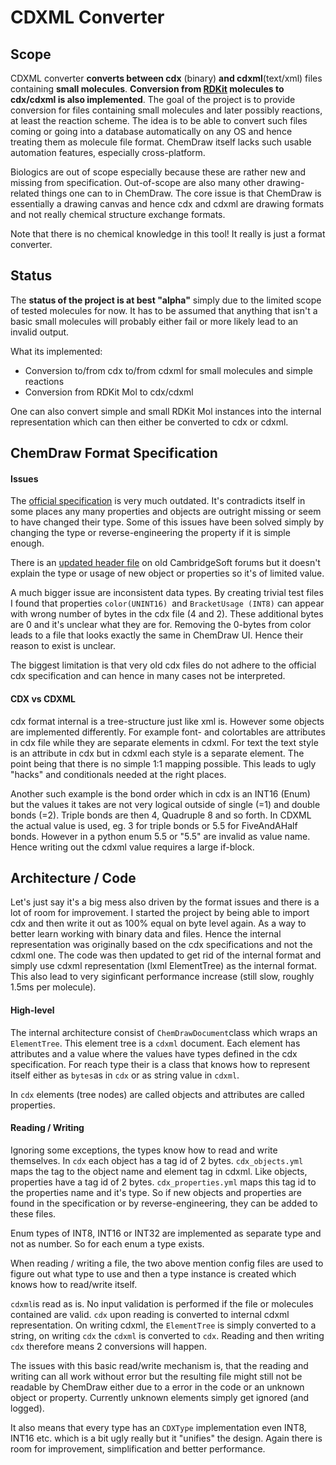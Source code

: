 # CDXML Converter

## Scope

CDXML converter **converts between cdx** (binary) **and cdxml**(text/xml) files containing **small molecules**. **Conversion from [RDKit](https://github.com/rdkit/rdkit) molecules to cdx/cdxml is also implemented**. The goal of the project is to provide conversion for files containing small molecules and later possibly reactions, at least the reaction scheme. The idea is to be able to convert such files coming or going into a database automatically on any OS and hence treating them as molecule file format. ChemDraw itself lacks such usable automation features, especially cross-platform.

Biologics are out of scope especially because these are rather new and missing from specification. Out-of-scope are also many other drawing-related things one can to in ChemDraw. The core issue is that ChemDraw is essentially a drawing canvas and hence cdx and cdxml are drawing formats and not really chemical structure exchange formats.

Note that there is no chemical knowledge in this tool! It really is just a format converter.

## Status

The **status of the project is at best "alpha"** simply due to the limited scope of tested molecules for now. It has to be assumed that anything that isn't a basic small molecules will probably either fail or more likely lead to an invalid output. 

What its implemented:

- Conversion to/from cdx to/from cdxml for small molecules and simple reactions
- Conversion from RDKit Mol to cdx/cdxml

One can also convert simple and small RDKit Mol instances into the internal representation which can then either be converted to cdx or cdxml.

## ChemDraw Format Specification

#### Issues

The [official specification](https://www.cambridgesoft.com/services/documentation/sdk/chemdraw/cdx/General.htm) is very much outdated. It's contradicts itself in some places any many properties and objects are outright missing or seem to have changed their type. Some of this issues have been solved simply by changing the type or reverse-engineering the property if it is simple enough.

There is an [updated header file](http://forums.cambridgesoft.com/messageview.aspx?catid=12&threadid=3822) on old CambridgeSoft forums but it doesn't explain the type or usage of new object or properties so it's of limited value.

A much bigger issue are inconsistent data types. By creating trivial test files I found that properties `color(UNINT16) `and `BracketUsage (INT8)` can appear with wrong number of bytes in the cdx file (4 and 2). These additional bytes are 0 and it's unclear what they are for. Removing the 0-bytes from color leads to a file that looks exactly the same in ChemDraw UI. Hence their reason to exist is unclear.

The biggest limitation is that very old cdx files do not adhere to the official cdx specification and can hence in many cases not be interpreted.

#### CDX vs CDXML

cdx format internal is a tree-structure just like xml is. However some objects are implemented differently. For example font- and colortables are attributes in cdx file while they are separate elements in cdxml. For text the text style is an attribute in cdx but in cdxml each style is a separate element. The point being that there is no simple 1:1 mapping possible. This leads to ugly "hacks" and conditionals needed at the right places.

Another such example is the bond order which in cdx is an INT16 (Enum) but the values it takes are not very logical outside of single (=1) and double bonds (=2). Triple bonds are then 4, Quadruple 8 and so forth. In CDXML the actual value is used, eg. 3 for triple bonds or 5.5 for FiveAndAHalf bonds. However in a python enum 5.5 or "5.5" are invalid as value name. Hence writing out the cdxml value requires a large if-block.

## Architecture / Code

Let's just say it's a big mess also driven by the format issues and there is a lot of room for improvement. I started the project by being able to import cdx and then write it out as 100% equal on byte level again. As a way to better learn working with binary data and files. Hence the internal representation was originally based on the cdx specifications and not the cdxml one. The code was then updated to get rid of the internal format and simply use cdxml representation (lxml ElementTree) as the internal format. This also lead to very siginficant performance increase (still slow, roughly 1.5ms per molecule).

#### High-level

The internal architecture consist of `ChemDrawDocument`class which wraps an `ElementTree`. This element tree is a `cdxml` document. Each element has attributes and a value where the values have types defined in the cdx specification. For reach type their is a class that knows how to represent itself either as `bytes`as in `cdx` or as string value in `cdxml`.

In `cdx` elements (tree nodes) are called objects and attributes are called properties.

#### Reading / Writing

Ignoring some exceptions, the types know how to read and write themselves. In `cdx` each object has a tag id of 2 bytes. `cdx_objects.yml` maps the tag to the object name and element tag in cdxml. Like objects, properties have a tag id of 2 bytes. `cdx_properties.yml` maps this tag id to the properties name and it's type. So if new objects and properties are found in the specification or by reverse-engineering,  they can be added to these files.

Enum types of INT8, INT16 or INT32 are implemented as separate type and not as number. So for each enum a type exists.

When reading / writing a file, the two above mention config files are used to figure out what type to use and then a type instance is created which knows how to read/write itself.

`cdxml`is read as is. No input validation is performed if the file or molecules contained are valid. `cdx` upon reading is converted to internal cdxml representation. On writing cdxml, the `ElementTree` is simply converted to a string, on writing `cdx` the `cdxml` is converted to `cdx`. Reading and then writing `cdx` therefore means 2 conversions will happen.

The issues with this basic read/write mechanism is, that the reading and writing can all work without error but the resulting file might still not be readable by ChemDraw either due to a error in the code or an unknown object or property. Currently unknown elements simply get ignored (and logged).

It also means that every type has an `CDXType` implementation even INT8, INT16 etc. which is a bit ugly really but it "unifies" the design. Again there is room for improvement, simplification and better performance.